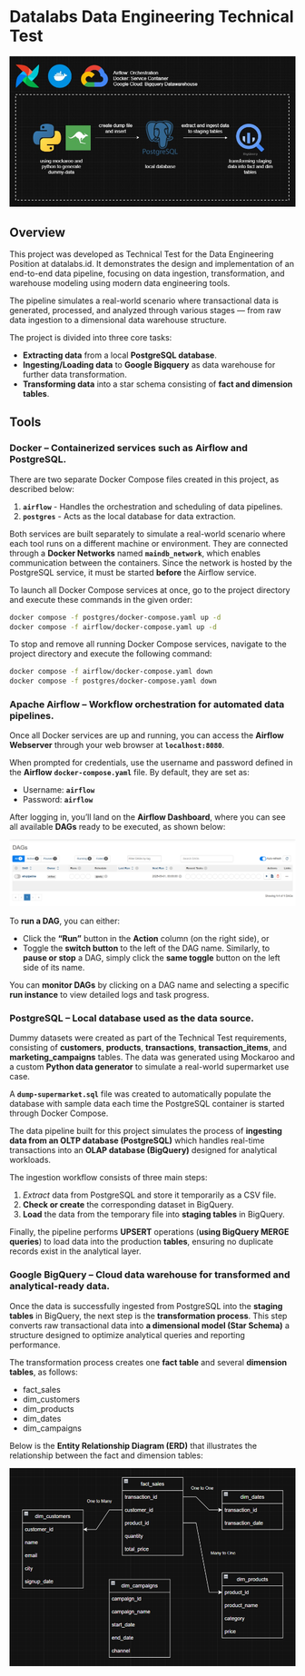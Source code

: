 # Datalabs Data Engineering Technical Test

<img src='assets/datapipe_architecture.jpg'>

## Overview

This project was developed as Technical Test for the Data Engineering Position at datalabs.id. It demonstrates the design and implementation of an end-to-end data pipeline, focusing on data ingestion, transformation, and warehouse modeling using modern data engineering tools.

The pipeline simulates a real-world scenario where transactional data is generated, processed, and analyzed through various stages — from raw data ingestion to a dimensional data warehouse structure.

The project is divided into three core tasks:
- **Extracting data** from a local **PostgreSQL database**.
- **Ingesting/Loading data** to **Google Bigquery** as data warehouse for further data transformation.
- **Transforming data** into a star schema consisting of **fact and dimension tables**.

## Tools

### **Docker** – Containerized services such as Airflow and PostgreSQL.

There are two separate Docker Compose files created in this project, as described below:

 1. **`airflow`** - Handles the orchestration and scheduling of data pipelines.
 2. **`postgres`** - Acts as the local database for data extraction.

 Both services are built separately to simulate a real-world scenario where each tool runs on a different machine or environment. They are connected through a **Docker Networks** named **`maindb_network`**, which enables communication between the containers.
 Since the network is hosted by the PostgreSQL service, it must be started **before** the Airflow service.

To launch all Docker Compose services at once, go to the project directory and execute these commands in the given order:
 ```bash
docker compose -f postgres/docker-compose.yaml up -d
docker compose -f airflow/docker-compose.yaml up -d
```

To stop and remove all running Docker Compose services, navigate to the project directory and execute the following command:
 ```bash
docker compose -f airflow/docker-compose.yaml down
docker compose -f postgres/docker-compose.yaml down
```

### **Apache Airflow** – Workflow orchestration for automated data pipelines.

Once all Docker services are up and running, you can access the **Airflow Webserver** through your web browser at **`localhost:8080`**.

When prompted for credentials, use the username and password defined in the **Airflow** **`docker-compose.yaml`** file.
By default, they are set as:

- Username: **`airflow`**
- Password: **`airflow`**

After logging in, you’ll land on the **Airflow Dashboard**, where you can see all available **DAGs** ready to be executed, as shown below:

<img src='assets/DAGs.png'>

To **run a DAG**, you can either:
- Click the **“Run”** button in the **Action** column (on the right side), or
- Toggle the **switch button** to the left of the DAG name.
Similarly, to **pause or stop** a DAG, simply click the **same toggle** button on the left side of its name.

You can **monitor DAGs** by clicking on a DAG name and selecting a specific **run instance** to view detailed logs and task progress.

### **PostgreSQL** – Local database used as the data source.

Dummy datasets were created as part of the Technical Test requirements, consisting of **customers**, **products**, **transactions**, **transaction_items**, and **marketing_campaigns** tables.
The data was generated using Mockaroo
 and a custom **Python data generator** to simulate a real-world supermarket use case.

A **`dump-supermarket.sql`** file was created to automatically populate the database with sample data each time the PostgreSQL container is started through Docker Compose.

The data pipeline built for this project simulates the process of **ingesting data from an OLTP database (PostgreSQL)** which handles real-time transactions into an **OLAP database (BigQuery)** designed for analytical workloads.

The ingestion workflow consists of three main steps:
1. *Extract* data from PostgreSQL and store it temporarily as a CSV file.
2. **Check or create** the corresponding dataset in BigQuery.
3. **Load** the data from the temporary file into **staging tables** in BigQuery.

Finally, the pipeline performs **UPSERT** operations (**using BigQuery MERGE queries**) to load data into the production **tables**, ensuring no duplicate records exist in the analytical layer.

### **Google BigQuery** – Cloud data warehouse for transformed and analytical-ready data.

Once the data is successfully ingested from PostgreSQL into the **staging tables** in BigQuery, the next step is the **transformation process**.
This step converts raw transactional data into **a dimensional model (Star Schema)** a structure designed to optimize analytical queries and reporting performance.

The transformation process creates one **fact table** and several **dimension tables**, as follows:
- fact_sales
- dim_customers
- dim_products
- dim_dates
- dim_campaigns

Below is the **Entity Relationship Diagram (ERD)** that illustrates the relationship between the fact and dimension tables:

<img src='assets/ERD.png'>